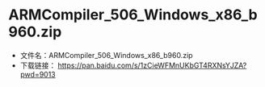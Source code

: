 # ARMCompiler_506_Windows_x86_b960.zip
- 文件名：ARMCompiler_506_Windows_x86_b960.zip
- 下载链接： https://pan.baidu.com/s/1zCieWFMnUKbGT4RXNsYJZA?pwd=9013
